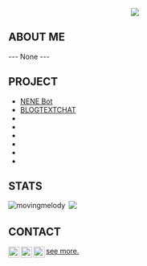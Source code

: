 <p align="center">
  <a href="https://discord.com/invite/cF4W869vgJ" alt="Discord" title="My-server">
    <img src="https://img.shields.io/discord/864742131209076776?color=7289DA&logo=discord&logoColor=white&style=for-the-badge"/></a>
</p>

## ABOUT ME
--- None ---
## PROJECT
- [NENE Bot](https://github.com/Jannnn1235/NENEbot)     
- [BLOGTEXTCHAT](http://mytestproject.tsgintertrade.com)        
-
-
-
-
-
-


## STATS
<p><img align="left" src="https://github-readme-stats.vercel.app/api/top-langs?username=Jannnn1235&show_icons=true&locale=en&layout=compact&title_color=ffffff&icon_color=bb2acf&text_color=daf7dc&bg_color=151515" alt="movingmelody" /></p>
<p>&nbsp;<img src="https://github-readme-stats.vercel.app/api?username=Jannnn1235&&show_icons=true&count_private=true&title_color=ffffff&icon_color=bb2acf&text_color=daf7dc&bg_color=151515">
</p>

## CONTACT

<a href="https://discord.gg/MFCET94GZg">
  <img align="left" alt="Discord" width="22px" src="https://raw.githubusercontent.com/peterthehan/peterthehan/master/assets/discord.svg" />
</a>
<a href="https://web.facebook.com/phumrapee.soenvanichakul.3/">
  <img align="left" alt="Facebook" width="22px" src="https://raw.githubusercontent.com/peterthehan/peterthehan/master/assets/facebook.svg" />
</a>
<a href="mailto:phumrapeesoen1@gmail.com">
  <img align="left" alt="Gmail" width="22px" src="https://upload.wikimedia.org/wikipedia/commons/7/7e/Gmail_icon_%282020%29.svg" />
</a>

[see more.](https://jannnn1235.github.io/contact/)  





